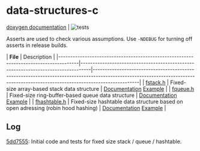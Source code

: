 # data-structures-c

[doxygen documentation](https://abxh.github.io/data-structures-c/)
 | ![tests](https://github.com/abxh/data-structures-c/actions/workflows/tests.yml/badge.svg?event=push)

Asserts are used to check various assumptions.
Use `-NDEBUG` for turning off asserts in release builds.

| **File**                                                                             | Description                                                                      |
|--------------------------------------------------------------------------------------|----------------------------------------------------------------------------------|-------------------------------------------------------------------------------------------------------------------------------------------------------------------------------|
| [fstack.h](https://github.com/abxh/data-structures-c/blob/main/lib/fstack.h)         | Fixed-size array-based stack data structure                                      | [Documentation](https://abxh.github.io/data-structures-c/fstack_8h.html) [Example](https://github.com/abxh/data-structures-c/blob/main/examples/fstack/fstack.c)              |
| [fqueue.h](https://github.com/abxh/data-structures-c/blob/main/lib/fqueue.h)         | Fixed-size ring-buffer-based queue data structure                                | [Documentation](https://abxh.github.io/data-structures-c/fqueue_8h.html) [Example](https://github.com/abxh/data-structures-c/blob/main/examples/fqueue/fqueue.c)              |
| [fhashtable.h](https://github.com/abxh/data-structures-c/blob/main/lib/fhashtable.h) | Fixed-size hashtable data structure based on open adressing (robin hood hashing) | [Documentation](https://abxh.github.io/data-structures-c/fhashtable_8h.html) [Example](https://github.com/abxh/data-structures-c/blob/main/examples/fhashtable/fhashtable.c)  |

## Log

[5dd7555](https://github.com/abxh/data-structures-c/tree/5dd7555ac5e5312b42a5a2509fc0edee95acd621): Initial code and tests for fixed size stack / queue / hashtable.
